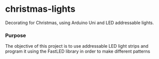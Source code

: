 # christmas-lights
Decorating for Christmas, using Arduino Uni and LED addressable lights.

### Purpose
The objective of this project is to use addressable LED light strips and program it using the FastLED library in order to make different 
patterns
